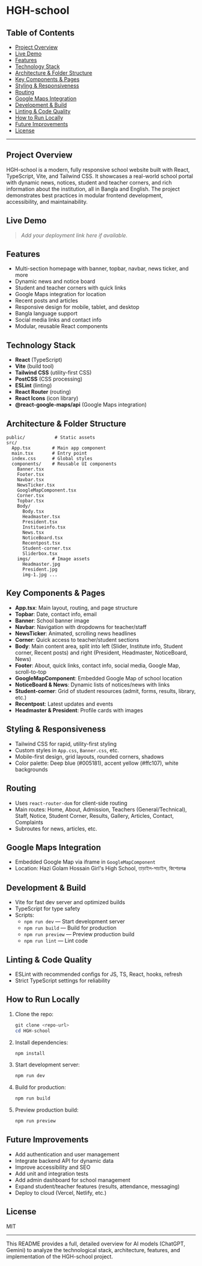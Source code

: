 # HGH-school

## Table of Contents
- [Project Overview](#project-overview)
- [Live Demo](#live-demo)
- [Features](#features)
- [Technology Stack](#technology-stack)
- [Architecture & Folder Structure](#architecture--folder-structure)
- [Key Components & Pages](#key-components--pages)
- [Styling & Responsiveness](#styling--responsiveness)
- [Routing](#routing)
- [Google Maps Integration](#google-maps-integration)
- [Development & Build](#development--build)
- [Linting & Code Quality](#linting--code-quality)
- [How to Run Locally](#how-to-run-locally)
- [Future Improvements](#future-improvements)
- [License](#license)

---

## Project Overview
HGH-school is a modern, fully responsive school website built with React, TypeScript, Vite, and Tailwind CSS. It showcases a real-world school portal with dynamic news, notices, student and teacher corners, and rich information about the institution, all in Bangla and English. The project demonstrates best practices in modular frontend development, accessibility, and maintainability.

## Live Demo
> _Add your deployment link here if available._

## Features
- Multi-section homepage with banner, topbar, navbar, news ticker, and more
- Dynamic news and notice board
- Student and teacher corners with quick links
- Google Maps integration for location
- Recent posts and articles
- Responsive design for mobile, tablet, and desktop
- Bangla language support
- Social media links and contact info
- Modular, reusable React components

## Technology Stack
- **React** (TypeScript)
- **Vite** (build tool)
- **Tailwind CSS** (utility-first CSS)
- **PostCSS** (CSS processing)
- **ESLint** (linting)
- **React Router** (routing)
- **React Icons** (icon library)
- **@react-google-maps/api** (Google Maps integration)

## Architecture & Folder Structure
```
public/           # Static assets
src/
  App.tsx        # Main app component
  main.tsx       # Entry point
  index.css      # Global styles
  components/    # Reusable UI components
    Banner.tsx
    Footer.tsx
    Navbar.tsx
    NewsTicker.tsx
    GoogleMapComponent.tsx
    Corner.tsx
    Topbar.tsx
    Body/
      Body.tsx
      Headmaster.tsx
      President.tsx
      Institueinfo.tsx
      News.tsx
      NoticeBoard.tsx
      Recentpost.tsx
      Student-corner.tsx
      Sliderbox.tsx
    imgs/        # Image assets
      Headmaster.jpg
      President.jpg
      img-1.jpg ...
```

## Key Components & Pages
- **App.tsx**: Main layout, routing, and page structure
- **Topbar**: Date, contact info, email
- **Banner**: School banner image
- **Navbar**: Navigation with dropdowns for teacher/staff
- **NewsTicker**: Animated, scrolling news headlines
- **Corner**: Quick access to teacher/student sections
- **Body**: Main content area, split into left (Slider, Institute info, Student corner, Recent posts) and right (President, Headmaster, NoticeBoard, News)
- **Footer**: About, quick links, contact info, social media, Google Map, scroll-to-top
- **GoogleMapComponent**: Embedded Google Map of school location
- **NoticeBoard & News**: Dynamic lists of notices/news with links
- **Student-corner**: Grid of student resources (admit, forms, results, library, etc.)
- **Recentpost**: Latest updates and events
- **Headmaster & President**: Profile cards with images

## Styling & Responsiveness
- Tailwind CSS for rapid, utility-first styling
- Custom styles in `App.css`, `Banner.css`, etc.
- Mobile-first design, grid layouts, rounded corners, shadows
- Color palette: Deep blue (#005181), accent yellow (#ffc107), white backgrounds

## Routing
- Uses `react-router-dom` for client-side routing
- Main routes: Home, About, Admission, Teachers (General/Technical), Staff, Notice, Student Corner, Results, Gallery, Articles, Contact, Complaints
- Subroutes for news, articles, etc.

## Google Maps Integration
- Embedded Google Map via iframe in `GoogleMapComponent`
- Location: Hazi Golam Hossain Girl's High School, তাড়াইল-সাচাইল, কিশোরগঞ্জ

## Development & Build
- Vite for fast dev server and optimized builds
- TypeScript for type safety
- Scripts:
  - `npm run dev` — Start development server
  - `npm run build` — Build for production
  - `npm run preview` — Preview production build
  - `npm run lint` — Lint code

## Linting & Code Quality
- ESLint with recommended configs for JS, TS, React, hooks, refresh
- Strict TypeScript settings for reliability

## How to Run Locally
1. Clone the repo:
   ```powershell
   git clone <repo-url>
   cd HGH-school
   ```
2. Install dependencies:
   ```powershell
   npm install
   ```
3. Start development server:
   ```powershell
   npm run dev
   ```
4. Build for production:
   ```powershell
   npm run build
   ```
5. Preview production build:
   ```powershell
   npm run preview
   ```

## Future Improvements
- Add authentication and user management
- Integrate backend API for dynamic data
- Improve accessibility and SEO
- Add unit and integration tests
- Add admin dashboard for school management
- Expand student/teacher features (results, attendance, messaging)
- Deploy to cloud (Vercel, Netlify, etc.)

## License
MIT

---

This README provides a full, detailed overview for AI models (ChatGPT, Gemini) to analyze the technological stack, architecture, features, and implementation of the HGH-school project.
